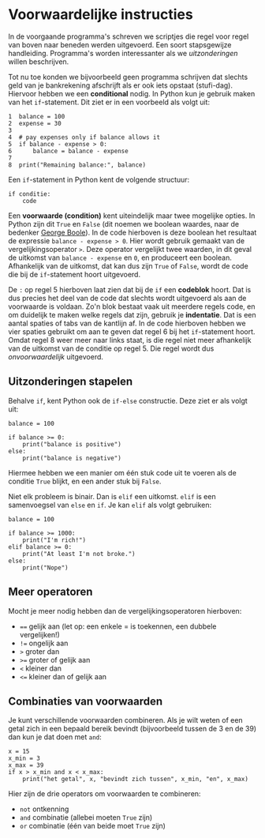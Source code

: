 # Voorwaardelijke instructies

In de voorgaande programma's schreven we scriptjes die regel voor regel van boven naar beneden werden uitgevoerd. Een soort stapsgewijze handleiding. Programma's worden interessanter als we *uitzonderingen* willen beschrijven.

Tot nu toe konden we bijvoorbeeld geen programma schrijven dat slechts geld van je bankrekening afschrijft als er ook iets opstaat (stufi-dag). Hiervoor hebben we een **conditional** nodig. In Python kun je gebruik maken van het `if`-statement. Dit ziet er in een voorbeeld als volgt uit:

    1  balance = 100
    2  expense = 30
    3  
    4  # pay expenses only if balance allows it
    5  if balance - expense > 0:
    6      balance = balance - expense
    7  
    8  print("Remaining balance:", balance)

Een `if`-statement in Python kent de volgende structuur:

    if conditie:
        code

Een **voorwaarde (condition)** kent uiteindelijk maar twee mogelijke opties. In Python zijn dit `True` en `False` (dit noemen we boolean waardes, naar de bedenker [George Boole](https://en.wikipedia.org/wiki/Boolean_algebra#Values)). In de code hierboven is deze boolean het resultaat de expressie `balance - expense > 0`. Hier wordt gebruik gemaakt van de vergelijkingsoperator `>`. Deze operator vergelijkt twee waarden, in dit geval de uitkomst van `balance - expense` en `0`, en produceert een boolean. Afhankelijk van de uitkomst, dat kan dus zijn `True` of `False`, wordt de code die bij de `if`-statement hoort uitgevoerd.

De `:` op regel 5 hierboven laat zien dat bij de `if` een **codeblok** hoort. Dat is dus precies het deel van de code dat slechts wordt uitgevoerd als aan de voorwaarde is voldaan. Zo'n blok bestaat vaak uit meerdere regels code, en om duidelijk te maken welke regels dat zijn, gebruik je **indentatie**. Dat is een aantal spaties of tabs van de kantlijn af. In de code hierboven hebben we vier spaties gebruikt om aan te geven dat regel 6 bij het `if`-statement hoort. Omdat regel 8 weer meer naar links staat, is die regel niet meer afhankelijk van de uitkomst van de conditie op regel 5. Die regel wordt dus *onvoorwaardelijk* uitgevoerd.

## Uitzonderingen stapelen

Behalve `if`, kent Python ook de `if-else` constructie. Deze ziet er als volgt uit:

    balance = 100

    if balance >= 0:
        print("balance is positive")
    else:
        print("balance is negative")

Hiermee hebben we een manier om één stuk code uit te voeren als de conditie `True` blijkt, en een ander stuk bij `False`.

Niet elk probleem is binair. Dan is `elif` een uitkomst. `elif` is een samenvoegsel van `else` en `if`. Je kan `elif` als volgt gebruiken:

    balance = 100

    if balance >= 1000:
        print("I'm rich!")
    elif balance >= 0:
        print("At least I'm not broke.")
    else:
        print("Nope")

## Meer operatoren

Mocht je meer nodig hebben dan de vergelijkingsoperatoren hierboven:

- `==`  gelijk aan (let op: een enkele = is toekennen, een dubbele vergelijken!)
- `!=`  ongelijk aan
- `>` 	groter dan
- `>=`	groter of gelijk aan
- `<` 	kleiner dan
- `<=`	kleiner dan of gelijk aan

## Combinaties van voorwaarden

Je kunt verschillende voorwaarden combineren. Als je wilt weten of een getal zich in een bepaald bereik bevindt (bijvoorbeeld tussen de 3 en de 39) dan kun je dat doen met `and`:

    x = 15
    x_min = 3
    x_max = 39
    if x > x_min and x < x_max:
        print("het getal", x, "bevindt zich tussen", x_min, "en", x_max)

Hier zijn de drie operators om voorwaarden te combineren:

- `not` ontkenning
- `and` combinatie (allebei moeten `True` zijn)
- `or` combinatie (één van beide moet `True` zijn)
